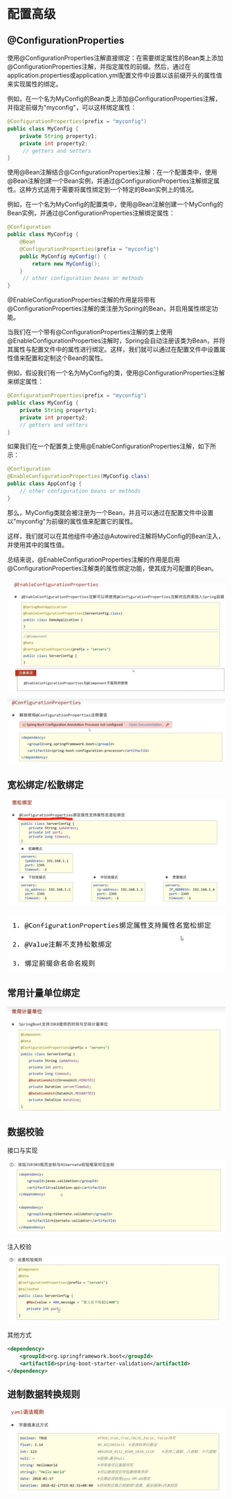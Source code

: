 # 配置高级

## @ConfigurationProperties

使用@ConfigurationProperties注解直接绑定：在需要绑定属性的Bean类上添加@ConfigurationProperties注解，并指定属性的前缀。然后，通过在application.properties或application.yml配置文件中设置以该前缀开头的属性值来实现属性的绑定。

例如，在一个名为MyConfig的Bean类上添加@ConfigurationProperties注解，并指定前缀为"myconfig"，可以这样绑定属性：

```java
@ConfigurationProperties(prefix = "myconfig")
public class MyConfig {
    private String property1;
    private int property2;
     // getters and setters
}
```

使用@Bean注解结合@ConfigurationProperties注解：在一个配置类中，使用@Bean注解创建一个Bean实例，并通过@ConfigurationProperties注解绑定属性。这种方式适用于需要将属性绑定到一个特定的Bean实例上的情况。

例如，在一个名为MyConfig的配置类中，使用@Bean注解创建一个MyConfig的Bean实例，并通过@ConfigurationProperties注解绑定属性：

```java
@Configuration
public class MyConfig {
    @Bean
    @ConfigurationProperties(prefix = "myconfig")
    public MyConfig myConfig() {
        return new MyConfig();
    }
     // other configuration beans or methods
}
```

@EnableConfigurationProperties注解的作用是将带有@ConfigurationProperties注解的类注册为Spring的Bean，并启用属性绑定功能。

当我们在一个带有@ConfigurationProperties注解的类上使用@EnableConfigurationProperties注解时，Spring会自动注册该类为Bean，并将其属性与配置文件中的属性进行绑定。这样，我们就可以通过在配置文件中设置属性值来配置和定制这个Bean的属性。

例如，假设我们有一个名为MyConfig的类，使用@ConfigurationProperties注解来绑定属性：

```java
@ConfigurationProperties(prefix = "myconfig")
public class MyConfig {
    private String property1;
    private int property2;
    // getters and setters
}
```

如果我们在一个配置类上使用@EnableConfigurationProperties注解，如下所示：

```java
@Configuration
@EnableConfigurationProperties(MyConfig.class)
public class AppConfig {
    // other configuration beans or methods
}
```

那么，MyConfig类就会被注册为一个Bean，并且可以通过在配置文件中设置以"myconfig"为前缀的属性值来配置它的属性。

这样，我们就可以在其他组件中通过@Autowired注解将MyConfig的Bean注入，并使用其中的属性值。

总结来说，@EnableConfigurationProperties注解的作用是启用@ConfigurationProperties注解类的属性绑定功能，使其成为可配置的Bean。

![1689842349482](image/23-07-24整合第三方技术/1689842349482.png)

![1689842370481](image/23-07-24整合第三方技术/1689842370481.png)

## 宽松绑定/松散绑定

![1689842642953](image/23-07-24整合第三方技术/1689842642953.png)

![1689842806304](image/23-07-24整合第三方技术/1689842806304.png)

## 常用计量单位绑定

![1689842978521](image/23-07-24整合第三方技术/1689842978521.png)

## 数据校验

接口与实现

![1689843584271](image/23-07-24整合第三方技术/1689843584271.png)

注入校验

![1689843595439](image/23-07-24整合第三方技术/1689843595439.png)

其他方式

```xml
<dependency>
    <groupId>org.springframework.boot</groupId>
    <artifactId>spring-boot-starter-validation</artifactId>
</dependency>
```

## 进制数据转换规则

![1689844410991](image/23-07-24整合第三方技术/1689844410991.png)
